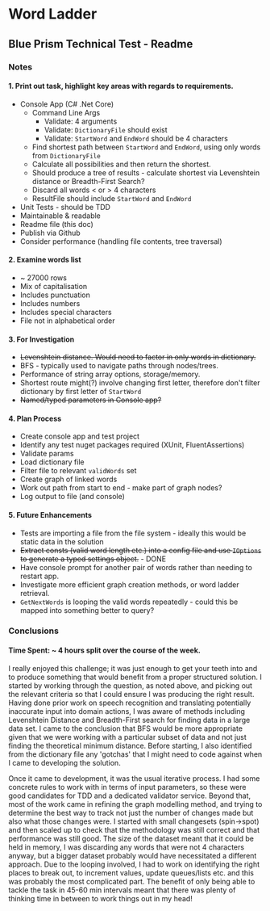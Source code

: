 # Word Ladder

## Blue Prism Technical Test - Readme

### Notes

#### 1. Print out task, highlight key areas with regards to requirements.
  - Console App (C# .Net Core)
    - Command Line Args
        - Validate: 4 arguments
        - Validate: `DictionaryFile` should exist
        - Validate: `StartWord` and `EndWord` should be 4 characters
    - Find shortest path between `StartWord` and `EndWord`, using only words from `DictionaryFile`
    - Calculate all possibilities and then return the shortest.
    - Should produce a tree of results - calculate shortest via Levenshtein distance or Breadth-First Search?
    - Discard all words < or > 4 characters
    - ResultFile should include `StartWord` and `EndWord`
  - Unit Tests - should be TDD
  - Maintainable & readable
  - Readme file (this doc)
  - Publish via Github
  - Consider performance (handling file contents, tree traversal)
#### 2. Examine words list
  - ~ 27000 rows
  - Mix of capitalisation
  - Includes punctuation
  - Includes numbers
  - Includes special characters
  - File not in alphabetical order
#### 3. For Investigation
  - ~~Levenshtein distance. Would need to factor in only words in dictionary.~~
  - BFS - typically used to navigate paths through nodes/trees.
  - Performance of string array options, storage/memory.
  - Shortest route might(?) involve changing first letter, therefore don't filter dictionary by first letter of `StartWord`
  - ~~Named/typed parameters in Console app?~~
#### 4. Plan Process
  - Create console app and test project
  - Identify any test nuget packages required (XUnit, FluentAssertions)
  - Validate params
  - Load dictionary file
  - Filter file to relevant `validWords` set
  - Create graph of linked words
  - Work out path from start to end - make part of graph nodes?
  - Log output to file (and console)
#### 5. Future Enhancements
  -  Tests are importing a file from the file system - ideally this would be static data in the solution
  -  ~~Extract consts (valid word length etc.) into a config file and use `IOptions` to generate a typed settings object.~~ - DONE
  -  Have console prompt for another pair of words rather than needing to restart app.
  -  Investigate more efficient graph creation methods, or word ladder retrieval.
  -  `GetNextWords` is looping the valid words repeatedly - could this be mapped into something better to query?

### Conclusions

#### Time Spent: ~ 4 hours split over the course of the week.

I really enjoyed this challenge; it was just enough to get your teeth into and to produce something that would benefit from a proper structured solution. 
I started by working through the question, as noted above, and picking out the relevant criteria so that I could ensure I was producing the right result. 
Having done prior work on speech recognition and translating potentially inaccurate input into domain actions, I was aware of methods including Levenshtein Distance
and Breadth-First search for finding data in a large data set. I came to the conclusion that BFS would be more appropriate given that we were working with 
a particular subset of data and not just finding the theoretical minimum distance. 
Before starting, I also identified from the dictionary file any 'gotchas' that I might need to code against when I came to developing the solution. 

Once it came to development, it was the usual iterative process. I had some concrete rules to work with in terms of input parameters, so these were good 
candidates for TDD and a dedicated validator service. Beyond that, most of the work came in refining the graph modelling method, and trying to determine 
the best way to track not just the number of changes made but also what those changes were. I started with small changesets (spin->spot) and then scaled up 
to check that the methodology was still correct and that performance was still good. The size of the dataset meant that it could be held in memory, I was 
discarding any words that were not 4 characters anyway, but a bigger dataset probably would have necessitated a different approach. Due to the looping 
involved, I had to work on identifying the right places to break out, to increment values, update queues/lists etc. and this was probably the most 
complicated part. The benefit of only being able to tackle the task in 45-60 min intervals meant that there was plenty of thinking time in between to work 
things out in my head!

